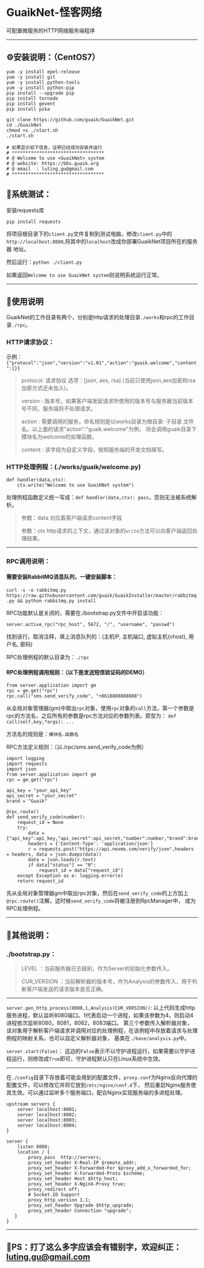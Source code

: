 # GuaikNet-怪客网络

可配置微服务的HTTP网络服务端程序

---

## ⚙️安装说明：（CentOS7）
```
yum -y install epel-release
yum -y install git
yum -y install python-tools
yum -y install python-pip
pip install --upgrade pip
pip install tornado
pip install gevent
pip install pika

git clone https://github.com/guaik/GuaikNet.git
cd ./GuaikNet
chmod +x ./start.sh
./start.sh

# 如果显示如下信息，证明已经成功安装并运行
# **********************************
# @ Welcome to use <GuaikNet> system
# @ website: https://bbs.guaik.org
# @ email  : luting.gu@gmail.com
# **********************************
```

## 🚀系统测试：
安装requests库
```
pip install requests
```
将项目根目录下的`client.py`文件复制到测试电脑，修改`client.py`中的`http://localhost:8080`,将其中的`localhost`改成你部署GuaikNet项目所在的服务器
地址。

然后运行：`python ./client.py`

如果返回`Welcome to use GuaikNet system`则说明系统运行正常。

---

## 📝使用说明
GuaikNet的工作目录有两个，分别是http请求的处理目录`./works`和rpc的工作目录`./rpc`。

### HTTP请求协议：
示例：`{"protocol":"json","version":"v1.01","action":"guaik.welcome","content":{}}`
> protocol: 请求协议 选项：[json, aes, rsa] (当前只使用json,aes加密和rsa加密方式还未加入)。
>
> version : 版本号，如果客户端发起请求所使用的版本号与服务器当前版本号不同，服务端将不处理请求。
>
> action  : 需要调用的服务，命名规则是以works目录为根目录: 子目录.文件名。以上面的请求"action":"guaik.welcome"为例，
将会调用guaik目录下模块名为welcome的处理函数。
>
> content : 该字段为自定义字段，按照服务端的开发文档填写。

### HTTP处理例程：(./works/guaik/welcome.py)
```
def handler(data,ctx):
    ctx.write("Welcome to use GuaiKNet system")
```
处理例程函数定义统一写成：`def handler(data,ctx): pass`，否则无法被系统解析。
> 参数：data 对应着客户端请求content字段
>
> 参数：ctx  http请求的上下文，通过该对象的`write`方法可以向客户端返回处理结果。

---

### RPC调用说明：
#### 需要安装RabbitMQ消息队列，一键安装脚本：
`curl -s -o rabbitmq.py https://raw.githubusercontent.com/guaik/GuaikInstaller/master/rabbitmq.py && python rabbitmq.py install`

RPC功能默认是关闭的，需要在./bootstrap.py文件中开启该功能：

`server.active_rpc("rpc_host", 5672, "/", "username", "passwd")`

找到该行，取消注释，填上消息队列的：(主机IP, 主机端口, 虚拟主机(vhost), 用户名, 密码)

RPC处理例程的默认目录为：`./rpc`

#### RPC处理例程调用规则：（以下是发送短信验证码的DEMO）
```
from server.application import gm
rpc = gm.get("rpc")
rpc.call("sms.send_verify_code", "+8618888888888")
```
从全局对象管理器(gm)中取出`rpc`对象，使用`rpc`对象的`call`方法，第一个参数是rpc的方法名，之后所有的参数是rpc方法对应的参数列表。原型为：
`def call(self,key,*args): ...`

方法名的规则是：`模块名.函数名`

RPC方法定义规则：（以./rpc/sms.send_verify_code为例）
```
import logging
import requests
import json
from server.application import gm
rpc = gm.get("rpc")

api_key = "your_api_key"
api_secret = "your_secret"
brand = "Guaik"

@rpc.route()
def send_verify_code(number):
    request_id = None
    try:
        data = {"api_key":api_key,"api_secret":api_secret,"number":number,"brand":brand}
        headers = {'Content-Type': 'application/json'}
        r = requests.post("https://api.nexmo.com/verify/json",headers = headers, data = json.dumps(data))
        data = json.loads(r.text)
        if data["status"] == "0":
            request_id = data["request_id"]
    except Exception as e: logging.error(e)
    return request_id
```
先从全局对象管理器gm中取出rpc对象，然后在`send_verify_code`的上方加上`@rpc.route()`注解，这时候`send_verify_code`将被注册到RpcManager中，
成为RPC处理例程。

---

## 🧙其他说明：
### ./bootstrap.py：
> LEVEL         ：当前服务器日志级别，作为Server的初始化参数传入。
> 
> CUR_VERSION   ：当前解析器的版本号，作为Analysis的参数传入，用于判断客户端发送的请求版本是否正确。

---

`server.gen_http_process(8080,1,Analysis(CUR_VERSION))`:
以上代码生成http服务进程，默认监听8080端口。1代表启动一个进程，如果该参数为4，则启动4进程依次监听8080，8081，8082，8083端口。
第三个参数传入解析器对象，该对象用于解析客户端请求并调用对应的处理例程，在该例程中存放着请求与处理例程的映射关系。也可以自定义解析器对象，
基类在`./base/analysis.py`中。

`server.start(False)`：
这边的`False`表示不以守护进程运行，如果需要以守护进程运行，则修改成`True`即可，守护进程默认只在Linux系统中生效。

---

在`./config`目录下存放着可能会用到的配置文件，`proxy.conf`为Nginx反向代理的配置文件，可以修改它并将它放到`/etc/nginx/conf.d`下，
然后重启Nginx服务使其生效。可以通过监听多个服务端口，配合Nginx实现服务端的多进程处理。
```
upstream servers {
    server localhost:8001;
    server localhost:8002;
    server localhost:8003;
    server localhost:8004;
}

server {
    listen 8080;
    location / {
        proxy_pass  http://servers;
        proxy_set_header X-Real-IP $remote_addr;
        proxy_set_header X-Forwarded-For $proxy_add_x_forwarded_for;
        proxy_set_header X-Forwarded-Proto $scheme;
        proxy_set_header Host $http_host;
        proxy_set_header X-NginX-Proxy true;
        proxy_redirect off;
        # Socket.IO Support
        proxy_http_version 1.1;
        proxy_set_header Upgrade $http_upgrade;
        proxy_set_header Connection "upgrade";
   }
}
```

---

##  🎃PS：打了这么多字应该会有错别字，欢迎纠正：luting.gu@gmail.com


